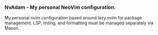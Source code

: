 ### NvAdam - My personal NeoVim configuration.

My personal nvim configuration based around lazy.nvim for package management. LSP, linting, and formatting must be managed separately via Mason.
